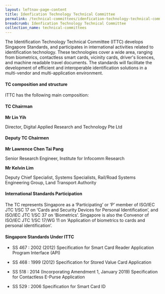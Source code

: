 ```yaml
---
layout: leftnav-page-content
title: Idenfication Technology Technical Committee
permalink: /technical-committees/idenfication-technology-technical-committee/
breadcrumb: Idenfication Technology Technical Committee
collection_name: technical-committees
---
```


The Identification Technology Technical Committee (ITTC) develops Singapore Standards, and participates in international activities related to identification technology. These technologies cover a wide area, ranging from biometrics, contactless smart cards, vicinity cards, driver's licences, and machine readable travel documents. The standards will facilitate the development of efficient and interoperable identification solutions in a multi-vendor and multi-application environment.

#### TC composition and structure ####

ITTC has the following main composition:

#### TC Chairman ####

**Mr Lin Yih**

Director, Digital Applied Research and Technology Pte Ltd

#### Deputy TC Chairmen ####

**Mr Lawrence Chen Tai Pang**

Senior Research Engineer, Institute for Infocomm Research

**Mr Kelvin Lim**

Deputy Chief Specialist, Systems Specialists, Rail/Road Systems Engineering Group, Land Transport Authority

#### International Standards Participation ####

The TC represents Singapore as a ‘Participating’ or ‘P’ member of ISO/IEC JTC 1/SC 17 on ‘Cards and Security Devices for Personal Identification’, and ISO/IEC JTC 1/SC 37 on ‘Biometrics’. Singapore is also the Convenor of ISO/IEC JTC 1/SC 17/WG 11 on ‘Application of biometrics to cards and personal identification’.


#### Singapore Standards Under ITTC ####

* SS 467 : 2002 (2012) Specification for Smart Card Reader Application Program Interface (API)

* SS 468 : 1999 (2012) Specification for Stored Value Card Application

* SS 518 : 2014 (Incorporating Amendment 1, January 2019) Specification for Contactless E-Purse Application

* SS 529 : 2006 Specification for Smart Card ID
